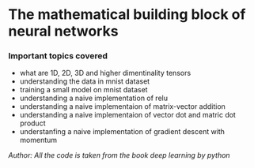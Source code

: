 # The mathematical building block of neural networks

### Important topics covered
- what are 1D, 2D, 3D and higher dimentinality tensors
- understanding the data in mnist dataset
- training a small model on mnist dataset
- understanding a naive implementation of relu
- understanding a naive implementaion of matrix-vector addition
- understanding a naive implementaion of vector dot and matric dot product
- understanfing a naive implementation of gradient descent with momentum

*Author: All the code is taken from the book deep learning by python*
